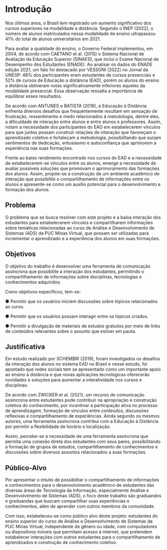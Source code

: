 # Introdução

Nos últimos anos, o Brasil tem registrado um aumento significativo dos cursos superiores na modalidade a distância. Segundo o INEP (2022), o número de alunos matriculados nessa modalidade de ensino ultrapassou 41% do total de alunos universitários em 2021.

Para avaliar a qualidade do ensino, o Governo Federal implementou, em 2004, de acordo com CAETANO et al. (2015) o Sistema Nacional de Avaliação da Educação Superior (SINAES), que inclui o Exame Nacional de Desempenho dos Estudantes (ENADE). Ao analisar os dados do ENADE edição 2021, um fato foi destacado por VESSONI (2022) no Jornal da UNESP: 48% dos participantes eram estudantes de cursos presenciais e 52% de cursos de Educação a distância (EAD), porém os alunos do ensino a distância obtiveram notas significativamente inferiores àqueles da modalidade presencial. Essa observação ressalta a importância de equilibrar esses resultados.

De acordo com ANTUNES e BATISTA (2016), a Educação à Distância enfrenta diversos desafios que frequentemente resultam em sensação de frustração, ressentimento e medo relacionados à metodologia, dentre eles, a dificuldade de interação entre alunos e entre alunos e professores. Assim, notam a necessidade dos participantes do EAD em estabelecerem vínculos para que juntos possam  construir relações de interação que favoreçam o aprendizado coletivo e fortaleçam a metodologia, possibilitando que surjam sentimentos de dedicação, entusiasmo e autoconfiança que aprimorem a experiência nas suas formações.

Frente ao baixo rendimento encontrado nos cursos do EAD e a necessidade de estabelecerem-se vínculos entre os alunos, emerge a necessidade de avaliar possíveis soluções que promovam o aprimoramento das formações dos alunos. Assim, propõe-se a construção de um ambiente acadêmico de interação que possibilite o compartilhamento de informações entre os alunos e apresente-se como um auxílio potencial para o desenvolvimento e formação dos alunos.


## Problema

O problema que se busca resolver com este projeto é a baixa interação dos estudantes para estabelecerem vínculos e compartilharem informações sobre temáticas relacionadas ao curso de Análise e Desenvolvimento de Sistemas (ADS) da PUC Minas Virtual, que possam ser utilizadas para incrementar o aprendizado e a experiência dos alunos em suas formações.


## Objetivos

O objetivo do trabalho é desenvolver uma ferramenta de comunicação assíncrona que possibilite a interação dos estudantes, permitindo o compartilhamento de informações sobre disciplinas, tecnologias e conhecimentos adquiridos.

Como objetivos específicos, tem-se:
  
  ● Permitir que os usuários iniciem discussões sobre tópicos relacionados ao curso.
  
  ● Permitir que os usuários possam interagir entre os tópicos criados.
  
  ● Permitir a divulgação de materiais de estudos gratuitos por meio de links de conteúdos relevantes sobre o assunto que estiver em pauta.  


## Justificativa

Em estudo realizado por SCHEMBRI (2019), foram investigados os desafios da interação dos alunos no sistema EAD no Brasil e nesse estudo, foi apontado que redes sociais tem se apresentado como um importante apoio ao ensino à distância e que novas aplicações tecnológicas oferecerão novidades e soluções para aumentar a interatividade nos cursos e disciplinas.

De acordo com ZWICKER et al. (2021), um recurso de comunicação assíncrona entre estudantes pode contribuir na apropriação e construção coletiva do conhecimento, por incentivar a participação ativa no processo de aprendizagem, formação de vínculos entre conteúdos, discussões reflexivas e compartilhamento de experiências. Ainda segundo os mesmos autores, uma ferramenta assíncrona contribui com a Educação à Distância por permitir a flexibilidade de horário e localização.

Assim, percebe-se a necessidade de uma ferramenta assíncrona que permita uma conexão direta dos estudantes com seus pares, possibilitando a formação de grupos de estudos, compartilhamento de conhecimentos e discussões sobre diversos assuntos relacionados a suas formações.


## Público-Alvo

Por apresentar o intuito de possibilitar o compartilhamento de informações e conhecimentos para o desenvolvimento acadêmico de estudantes das diversas áreas de Tecnologia da Informação, especialmente Análise e Desenvolvimento de Sistemas (ADS), o foco deste trabalho são graduandos e graduandas que buscam compartilhar suas experiências e conhecimentos, além de aprender com outros membros da comunidade.

Com isso, estabeleceu-se como público alvo deste projeto: estudantes do ensino superior do curso de Análise e Desenvolvimento de Sistemas da PUC Minas Virtual, independente de gênero ou idade, com computadores ou dispositivos móveis que permitam acesso à internet, que pretendem estabelecer interações com outros estudantes para o compartilhamento de aprendizados e construção de conhecimento coletivo.
